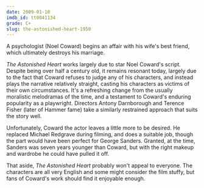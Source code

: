 ```yaml
---
date: 2009-01-10
imdb_id: tt0041134
grade: C+
slug: the-astonished-heart-1950
---
```


A psychologist (Noel Coward) begins an affair with his wife's best friend, which ultimately destroys his marriage.

_The Astonished Heart_ works largely due to star Noel Coward's script. Despite being over half a century old, it remains resonant today, largely due to the fact that Coward refuses to judge any of his characters, and instead plays the narrative relatively straight, casting his characters as victims of their own circumstances. It's a refreshing change from the usually moralistic melodramas of the time, and a testament to Coward's enduring popularity as a playwright. Directors Antony Darnborough and Terence Fisher (later of Hammer fame) take a similarly restrained approach that suits the story well.

Unfortunately, Coward the actor leaves a little more to be desired. He replaced Michael Redgrave during filming, and does a suitable job, though the part would have been perfect for George Sanders. Granted, at the time, Sanders was seven years younger than Coward, but with the right makeup and wardrobe he could have pulled it off.

That aside, _The Astonished Heart_ probably won't appeal to everyone. The characters are all very English and some might consider the film stuffy, but fans of Coward's work should find it enjoyable enough.
